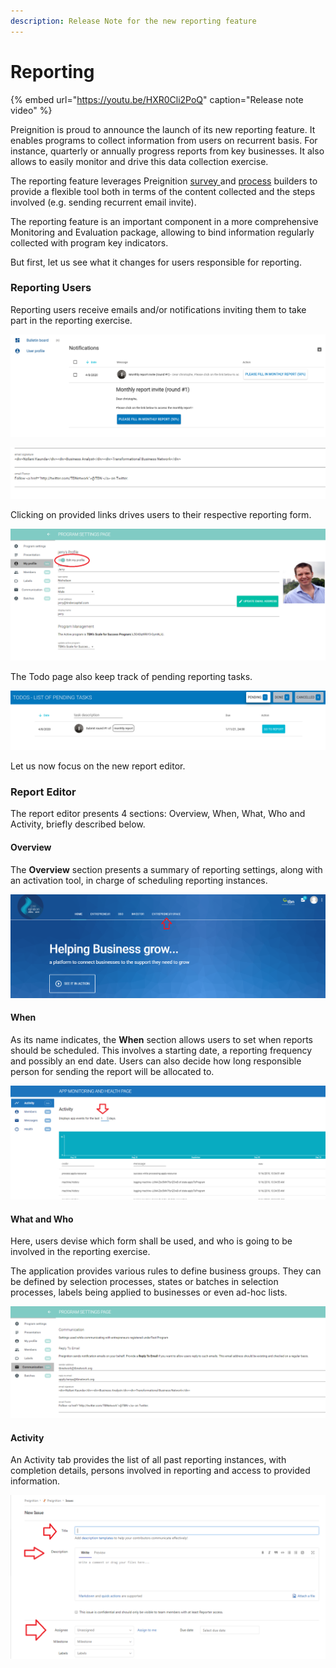 ```yaml
---
description: Release Note for the new reporting feature
---
```


# Reporting

{% embed url="https://youtu.be/HXR0Cli2PoQ" caption="Release note video" %}

Preignition is proud to announce the launch of its new reporting feature. It enables programs to collect  information from users on recurrent basis. For instance, quarterly or annually progress reports from key businesses. It also allows to easily monitor and drive this data collection exercise. 

The reporting feature leverages Preignition [survey ](survey-builder.md)and [process](process-builder.md) builders to provide a flexible tool both in terms of the content collected and the steps involved \(e.g. sending recurrent email invite\).

The reporting feature is an important component in a more comprehensive Monitoring and Evaluation package, allowing to bind information regularly collected with program key indicators.

But first, let us see what it changes for users responsible for reporting. 

### Reporting Users 

Reporting users receive emails and/or notifications inviting them to take part in the reporting exercise. 

![Example of a notification invite from Entrepreneur space](../.gitbook/assets/image%20%28227%29.png)

![Example of an email invite. Email content can be modified.](../.gitbook/assets/image%20%28169%29.png)

Clicking on provided links drives users to their respective reporting form. 

![First section of a reporting form, providing context to the user. ](../.gitbook/assets/image%20%2861%29.png)

The Todo page also keep track of pending reporting tasks.

![One pending reporting task](../.gitbook/assets/selection_018.png)

Let us now focus on the new report editor. 

### Report Editor

The report editor presents 4 sections: Overview, When, What, Who and Activity, briefly described below.

#### Overview

The **Overview** section presents a summary of reporting settings, along with an activation tool, in charge of scheduling reporting instances. 

![Screenshot of report editor](../.gitbook/assets/image%20%2860%29.png)

#### When

As its name indicates, the **When** section allows users to set when reports should be scheduled. This involves a starting date, a reporting frequency and possibly an end date. Users can also decide how long responsible person for sending the report will be allocated to. 

![Screenshot of report editor When section](../.gitbook/assets/image%20%28146%29.png)

#### What and Who

Here, users devise which form shall be used, and who is going to be involved in the reporting exercise.

The application provides various rules to define business groups. They can be defined by selection processes, states or batches in selection processes, labels being applied to businesses or even ad-hoc lists.

![Select groups of businesses involved in reporting exercise](../.gitbook/assets/image%20%2816%29.png)

#### Activity

An Activity tab provides the list of all past reporting instances, with completion details, persons involved in reporting and access to provided information. 

![List of reporting instances and list of businesses involved](../.gitbook/assets/image%20%284%29.png)



